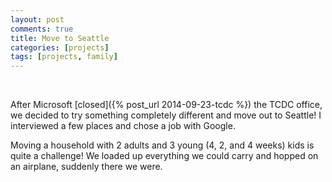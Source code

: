 ```yaml
---
layout: post
comments: true
title: Move to Seattle 
categories: [projects]
tags: [projects, family]
---
```

<div class="row">
		<a href="/images/movetoseattle/IMG_1480.JPG" class="fancybox-thumb" rel="move"><img src="/images/movetoseattle/IMG_1480.JPG" alt=""></a>
		<a href="/images/movetoseattle/IMG_1756.JPG" class="fancybox-thumb" rel="move"><img src="/images/movetoseattle/IMG_1756.JPG" alt=""></a>
		<a href="/images/movetoseattle/IMG_1807.JPG" class="fancybox-thumb" rel="move"><img src="/images/movetoseattle/IMG_1807.JPG" alt=""></a>
		<a href="/images/movetoseattle/IMG_1815.JPG" class="fancybox-thumb" rel="move"><img src="/images/movetoseattle/IMG_1815.JPG" alt=""></a>
		<a href="/images/movetoseattle/IMG_1816.JPG" class="fancybox-thumb" rel="move"><img src="/images/movetoseattle/IMG_1816.JPG" alt=""></a>
		<a href="/images/movetoseattle/IMG_4972.JPG" class="fancybox-thumb" rel="move"><img src="/images/movetoseattle/IMG_4972.JPG" alt=""></a>
		<a href="/images/movetoseattle/IMG_4966.JPG" class="fancybox-thumb" rel="move"><img src="/images/movetoseattle/IMG_4966.JPG" alt=""></a>
		<a href="/images/movetoseattle/IMG_4986.JPG" class="fancybox-thumb" rel="move"><img src="/images/movetoseattle/IMG_4986.JPG" alt=""></a>
		<a href="/images/movetoseattle/IMG_4987.JPG" class="fancybox-thumb" rel="move"><img src="/images/movetoseattle/IMG_4987.JPG" alt=""></a>
</div>

After Microsoft [closed]({% post_url 2014-09-23-tcdc %}) the TCDC office, we decided to try something completely different and move out to Seattle! I interviewed a few places and chose a job with Google.

Moving a household with 2 adults and 3 young (4, 2, and 4 weeks) kids is quite a challenge! We loaded up everything we could carry and hopped on an airplane, suddenly there we were.

 
